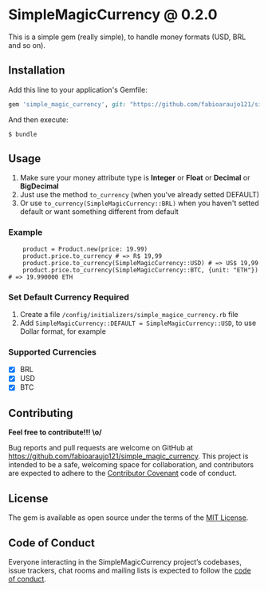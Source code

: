 
# SimpleMagicCurrency @ 0.2.0

This is a simple gem (really simple), to handle money formats (USD, BRL and so on).

## Installation

Add this line to your application's Gemfile:

```ruby
gem 'simple_magic_currency', git: "https://github.com/fabioaraujo121/simple_magic_currency", branch: "master"
```

And then execute:

    $ bundle

## Usage

1. Make sure your money attribute type is **Integer** or **Float** or **Decimal** or **BigDecimal**
2. Just use the method `to_currency` (when you've already setted DEFAULT)
3. Or use `to_currency(SimpleMagicCurrency::BRL)` when you haven't setted default or want something different from default

### Example

    
    	product = Product.new(price: 19.99)
    	product.price.to_currency # => R$ 19,99
    	product.price.to_currency(SimpleMagicCurrency::USD) # => US$ 19,99
    	product.price.to_currency(SimpleMagicCurrency::BTC, {unit: "ETH"}) # => 19.990000 ETH

### Set Default Currency **Required**
1. Create a file `/config/initializers/simple_magice_currency.rb` file
2. Add `SimpleMagicCurrency::DEFAULT = SimpleMagicCurrency::USD`, to use Dollar format, for example

### Supported Currencies

 - [x] BRL
 - [x] USD 
 - [x] BTC    

## Contributing

**Feel free to contribute!!! \o/**

Bug reports and pull requests are welcome on GitHub at https://github.com/fabioaraujo121/simple_magic_currency. This project is intended to be a safe, welcoming space for collaboration, and contributors are expected to adhere to the [Contributor Covenant](http://contributor-covenant.org) code of conduct.

## License

The gem is available as open source under the terms of the [MIT License](https://opensource.org/licenses/MIT).

## Code of Conduct

Everyone interacting in the SimpleMagicCurrency project’s codebases, issue trackers, chat rooms and mailing lists is expected to follow the [code of conduct](https://github.com/[USERNAME]/simple_magic_currency/blob/master/CODE_OF_CONDUCT.md).
